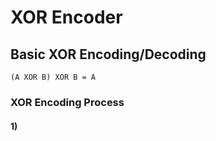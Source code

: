 # XOR Encoder

## Basic XOR Encoding/Decoding
```ASM
(A XOR B) XOR B = A
```

### XOR Encoding Process
  #### 1)
